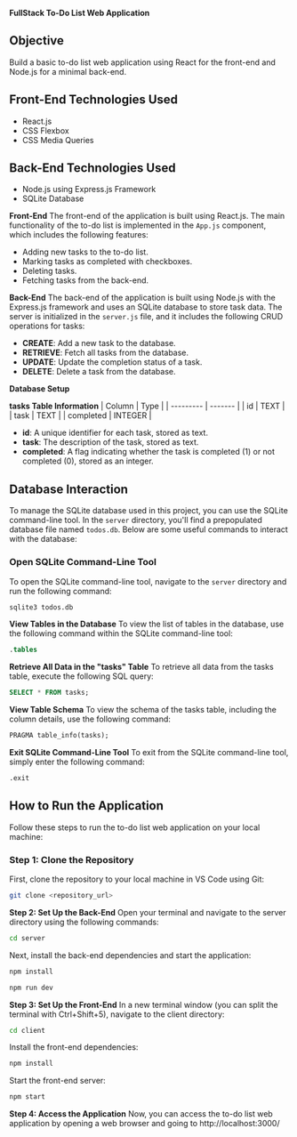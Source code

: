 **FullStack To-Do List Web Application**



## Objective
Build a basic to-do list web application using React for the front-end and Node.js for a minimal back-end.



## Front-End Technologies Used
- React.js
- CSS Flexbox
- CSS Media Queries



## Back-End Technologies Used
- Node.js using Express.js Framework
- SQLite Database



**Front-End**
The front-end of the application is built using React.js. The main functionality of the to-do list is implemented in the `App.js` component, which includes the following features:
- Adding new tasks to the to-do list.
- Marking tasks as completed with checkboxes.
- Deleting tasks.
- Fetching tasks from the back-end.



**Back-End**
The back-end of the application is built using Node.js with the Express.js framework and uses an SQLite database to store task data. The server is initialized in the `server.js` file, and it includes the following CRUD operations for tasks:
- **CREATE**: Add a new task to the database.
- **RETRIEVE**: Fetch all tasks from the database.
- **UPDATE**: Update the completion status of a task.
- **DELETE**: Delete a task from the database.



**Database Setup**

**tasks Table Information**
| Column    | Type    | 
| --------- | ------- | 
| id        | TEXT    | 
| task      | TEXT    | 
| completed | INTEGER | 

- **id**: A unique identifier for each task, stored as text.
- **task**: The description of the task, stored as text.
- **completed**: A flag indicating whether the task is completed (1) or not completed (0), stored as an integer.

## Database Interaction
To manage the SQLite database used in this project, you can use the SQLite command-line tool. In the `server` directory, you'll find a prepopulated database file named `todos.db`. Below are some useful commands to interact with the database:

### Open SQLite Command-Line Tool
To open the SQLite command-line tool, navigate to the `server` directory and run the following command:
```bash
sqlite3 todos.db
```

**View Tables in the Database**
To view the list of tables in the database, use the following command within the SQLite command-line tool:
```sql
.tables
```

**Retrieve All Data in the "tasks" Table**
To retrieve all data from the tasks table, execute the following SQL query:
```sql
SELECT * FROM tasks;
```

**View Table Schema**
To view the schema of the tasks table, including the column details, use the following command:
```sql
PRAGMA table_info(tasks);
```

**Exit SQLite Command-Line Tool**
To exit from the SQLite command-line tool, simply enter the following command:
```sql
.exit
```



## How to Run the Application

Follow these steps to run the to-do list web application on your local machine:

### Step 1: Clone the Repository
First, clone the repository to your local machine in VS Code using Git:
```bash
git clone <repository_url>
```

**Step 2: Set Up the Back-End**
Open your terminal and navigate to the server directory using the following commands:
```bash
cd server
```
Next, install the back-end dependencies and start the application:
```bash
npm install
```
```bash
npm run dev
```

**Step 3: Set Up the Front-End**
In a new terminal window (you can split the terminal with Ctrl+Shift+5), navigate to the client directory:
```bash
cd client
```

Install the front-end dependencies:
```bash
npm install
```

Start the front-end server:
```bash
npm start
```



**Step 4: Access the Application**
Now, you can access the to-do list web application by opening a web browser and going to
http://localhost:3000/
